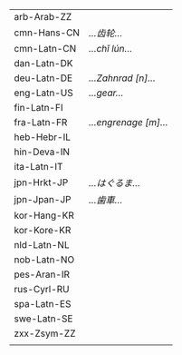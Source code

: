 | | |
|-|-|
| arb-Arab-ZZ |  |
| cmn-Hans-CN | _…齿轮…_ |
| cmn-Latn-CN | _…chǐ lún…_ |
| dan-Latn-DK |  |
| deu-Latn-DE | _…Zahnrad [n]…_ |
| eng-Latn-US | _…gear…_ |
| fin-Latn-FI |  |
| fra-Latn-FR | _…engrenage [m]…_ |
| heb-Hebr-IL |  |
| hin-Deva-IN |  |
| ita-Latn-IT |  |
| jpn-Hrkt-JP | _…はぐるま…_ |
| jpn-Jpan-JP | _…歯車…_ |
| kor-Hang-KR |  |
| kor-Kore-KR |  |
| nld-Latn-NL |  |
| nob-Latn-NO |  |
| pes-Aran-IR |  |
| rus-Cyrl-RU |  |
| spa-Latn-ES |  |
| swe-Latn-SE |  |
| zxx-Zsym-ZZ |  |
|  |  |